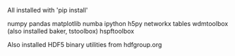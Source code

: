 All installed with 'pip install'

numpy
pandas
matplotlib
numba
ipython
h5py
networkx
tables
wdmtoolbox (also installed baker, tstoolbox)
hspftoolbox


Also installed HDF5 binary utilities from hdfgroup.org
